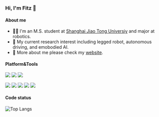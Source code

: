 ### Hi, I'm Fitz 👋

#### About me

- 👨‍🎓 I'm an M.S. student at [Shanghai Jiao Tong Universiy](https://en.sjtu.edu.cn/) and major at robotics.
- 🔬 My current research interest including legged robot, autonomous driving, and emobodied AI.
- 📝 More about me please check my [website](https://fitz0401.github.io/).

#### Platform&Tools

[![](https://img.shields.io/badge/Ubuntu-20.04%20LTS-E95420?style=for-the-badge&logo=Ubuntu)](https://ubuntu.com/)
[![](https://img.shields.io/badge/IDE-VS%20Code-blue?style=for-the-badge&logo=Visual-Studio-Code)](https://code.visualstudio.com/)
[![](https://img.shields.io/badge/-ROS-A8B9CC?style=for-the-badge&logo=ros&logoColor=ffffff)](https://ros.org/)

[![](https://img.shields.io/badge/C-00599C?style=for-the-badge&logo=c&logoColor=white)](https://isocpp.org/)
[![](https://img.shields.io/badge/-C++-00599C?style=for-the-badge&logo=c%2B%2B&logoColor=ffffff)](https://isocpp.org/)
[![](https://img.shields.io/badge/Python-14354C?style=for-the-badge&logo=python&logoColor=white)](https://python.org/)
[![](https://img.shields.io/badge/Solidity-e6e6e6?style=for-the-badge&logo=solidity&logoColor=black)](https://soliditylang.org/)
[![](https://img.shields.io/badge/Node.js-43853D?style=for-the-badge&logo=node.js&logoColor=white)](https://nodejs.org/en)

#### Code status
![Top Langs](https://github-readme-stats.vercel.app/api/top-langs/?username=fitz0401&layout=compact&theme=graywhite)
